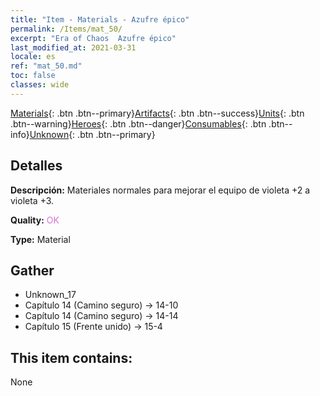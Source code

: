 ```yaml
---
title: "Item - Materials - Azufre épico"
permalink: /Items/mat_50/
excerpt: "Era of Chaos  Azufre épico"
last_modified_at: 2021-03-31
locale: es
ref: "mat_50.md"
toc: false
classes: wide
---
```

 [Materials](/es/Items/){: .btn .btn--primary}[Artifacts](/es/Items/Artifacts/){: .btn .btn--success}[Units](/es/Items/Units/){: .btn .btn--warning}[Heroes](/es/Items/Heroes/){: .btn .btn--danger}[Consumables](/es/Items/Consumables/){: .btn .btn--info}[Unknown](/es/Items/Unknown/){: .btn .btn--primary}

## Detalles
 **Descripción:** Materiales normales para mejorar el equipo de violeta +2 a violeta +3.

 **Quality:** <span style="color: #DA70D6">OK</span>

 **Type:** Material

## Gather

*    Unknown_17 
*    Capítulo 14 (Camino seguro) -> 14-10 
*    Capítulo 14 (Camino seguro) -> 14-14 
*    Capítulo 15 (Frente unido) -> 15-4 

## This item contains:

  None

